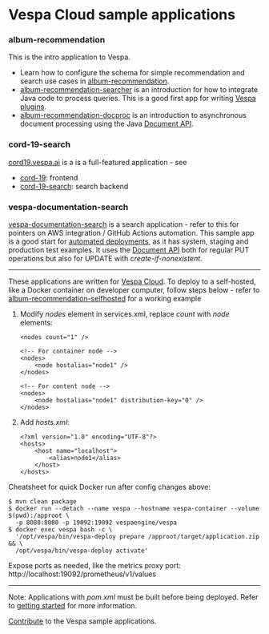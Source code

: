 <!-- Copyright Verizon Media. Licensed under the terms of the Apache 2.0 license. See LICENSE in the project root. -->
# Vespa Cloud sample applications

### album-recommendation
This is the intro application to Vespa.
* Learn how to configure the schema for simple recommendation and search use cases in [album-recommendation](album-recommendation).
* [album-recommendation-searcher](album-recommendation-searcher)
  is an introduction for how to integrate Java code to process queries.
  This is a good first app for writing [Vespa plugins](https://docs.vespa.ai/documentation/vespa-plugins.html).
* [album-recommendation-docproc](album-recommendation-docproc)
  is an introduction to asynchronous document processing
  using the Java [Document API](https://docs.vespa.ai/documentation/document-api-guide.html).

### cord-19-search
[cord19.vespa.ai](https://cord19.vespa.ai/) is a is a full-featured application - see
* [cord-19](https://github.com/vespa-engine/cord-19): frontend
* [cord-19-search](cord-19-search): search backend

### vespa-documentation-search
[vespa-documentation-search](vespa-documentation-search) is a search application -
refer to this for pointers on AWS integration / GitHub Actions automation.
This sample app is a good start for [automated deployments](https://cloud.vespa.ai/automated-deployments),
as it has system, staging and production test examples.
It uses the [Document API](https://docs.vespa.ai/documentation/document-api-guide.html)
both for regular PUT operations but also for UPDATE with _create-if-nonexistent_.


----

These applications are written for [Vespa Cloud](http://cloud.vespa.ai).
To deploy to a self-hosted, like a Docker container on developer computer, follow steps below -
refer to [album-recommendation-selfhosted](../album-recommendation-selfhosted) for a working example

1.  Modify _nodes_ element in services.xml, replace _count_ with _node_ elements:
    ```
    <nodes count="1" />
    
    <!-- For container node -->
    <nodes>
        <node hostalias="node1" />
    </nodes>

    <!-- For content node -->
    <nodes>
        <node hostalias="node1" distribution-key="0" />
    </nodes>
    ```

1.  Add _hosts.xml_:
    ```
    <?xml version="1.0" encoding="UTF-8"?>
    <hosts>
        <host name="localhost">
            <alias>node1</alias>
        </host>
    </hosts>
    ```

Cheatsheet for quick Docker run after config changes above:

    $ mvn clean package
    $ docker run --detach --name vespa --hostname vespa-container --volume $(pwd):/approot \
      -p 8080:8080 -p 19092:19092 vespaengine/vespa
    $ docker exec vespa bash -c \
      '/opt/vespa/bin/vespa-deploy prepare /approot/target/application.zip && \
      /opt/vespa/bin/vespa-deploy activate'

Expose ports as needed, like the metrics proxy port: http://localhost:19092/prometheus/v1/values

----

Note: Applications with _pom.xml_ must be built before being deployed.
Refer to [getting started](https://docs.vespa.ai/documentation/getting-started.html) for more information.

[Contribute](https://github.com/vespa-engine/vespa/blob/master/CONTRIBUTING.md)
to the Vespa sample applications.
